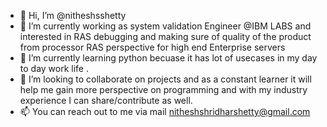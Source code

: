 - 👋 Hi, I’m @nitheshsshetty
- 👀 I’m  currently working as system validation Engineer @IBM LABS and interested in RAS debugging and making sure of quality of the product from processor RAS perspective for high end Enterprise servers 
- 🌱 I’m currently learning python becuase it has lot of usecases in my day to day work life .
- 💞️ I’m looking to collaborate on projects and as a constant learner it will help me gain more perspective on programming and with my industry experience I can share/contribute as well.
- 📫 You can reach out to me via mail nitheshshridharshetty@gmail.com

<!---
nitheshsshetty/nitheshsshetty is a ✨ special ✨ repository because its `README.md` (this file) appears on your GitHub profile.
You can click the Preview link to take a look at your changes.
--->
